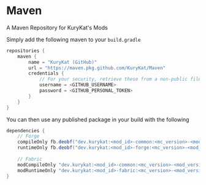 # Maven

A Maven Repository for KuryKat's Mods

Simply add the following maven to your `build.gradle`
```gradle
repositories {
    maven {
        name = "KuryKat (GitHub)"
        url = "https://maven.pkg.github.com/KuryKat/Maven"
        credentials {
            // For your security, retrieve these from a non-public file or environment variables
            username = <GITHUB_USERNAME>
            password = <GITHUB_PERSONAL_TOKEN>
        }
    }
}
```

You can then use any published package in your build with the following
```gradle
dependencies {
    // Forge
    compileOnly fb.deobf("dev.kurykat:<mod_id>-common:<mc_version>-<mod_version>")
    runtimeOnly fb.deobf("dev.kurykat:<mod_id>-forge:<mc_version>-<mod_version>")
    
    // Fabric
    modCompileOnly "dev.kurykat:<mod_id>-common:<mc_version>-<mod_version>"
    modRuntimeOnly "dev.kurykat:<mod_id>-fabric:<mc_version>-<mod_version>"
}
```

